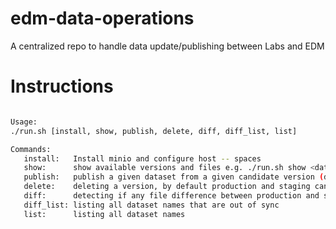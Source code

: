 # edm-data-operations
A centralized repo to handle data update/publishing between Labs and EDM

# Instructions
```bash

Usage:
./run.sh [install, show, publish, delete, diff, diff_list, list]

Commands:
   install:   Install minio and configure host -- spaces
   show:      show available versions and files e.g. ./run.sh show <dataset> --production|--staging
   publish:   publish a given dataset from a given candidate version (default candidate is "staging")
   delete:    deleting a version, by default production and staging cannot be deleted
   diff:      detecting if any file difference between production and staging. e.g. ./run.sh diff <dataset>
   diff_list: listing all dataset names that are out of sync
   list:      listing all dataset names

```